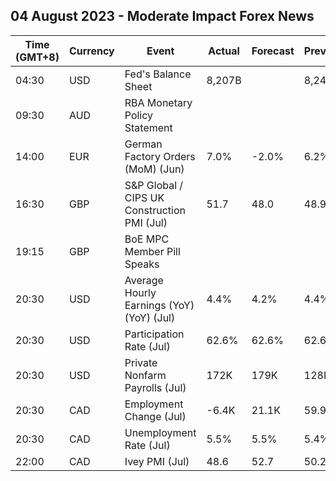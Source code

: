 ## 04 August 2023 - Moderate Impact Forex News

| Time (GMT+8) | Currency | Event | Actual | Forecast | Previous |
|------|----------|-------|--------|----------|----------|
| 04:30 | USD | Fed's Balance Sheet | 8,207B |  | 8,243B |
| 09:30 | AUD | RBA Monetary Policy Statement |  |  |  |
| 14:00 | EUR | German Factory Orders (MoM) (Jun) | 7.0% | -2.0% | 6.2% |
| 16:30 | GBP | S&P Global / CIPS UK Construction PMI (Jul) | 51.7 | 48.0 | 48.9 |
| 19:15 | GBP | BoE MPC Member Pill Speaks |  |  |  |
| 20:30 | USD | Average Hourly Earnings (YoY) (YoY) (Jul) | 4.4% | 4.2% | 4.4% |
| 20:30 | USD | Participation Rate (Jul) | 62.6% | 62.6% | 62.6% |
| 20:30 | USD | Private Nonfarm Payrolls (Jul) | 172K | 179K | 128K |
| 20:30 | CAD | Employment Change (Jul) | -6.4K | 21.1K | 59.9K |
| 20:30 | CAD | Unemployment Rate (Jul) | 5.5% | 5.5% | 5.4% |
| 22:00 | CAD | Ivey PMI (Jul) | 48.6 | 52.7 | 50.2 |
